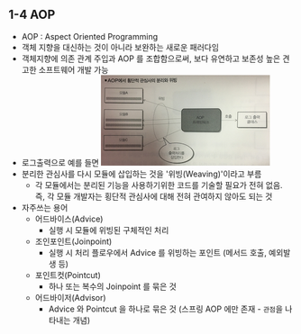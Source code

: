 ## 1-4 AOP

- AOP : Aspect Oriented Programming
- 객체 지향을 대신하는 것이 아니라 보완하는 새로운 패러다임
- 객체지향에 의존 관계 주입과 AOP 를 조합함으로써, 보다 유연하고 보존성 높은 견고한 소프트웨어 개발 가능
- 로그출력으로 예를 들면
    ![AOP](AOP-screenshot.png)
- 분리한 관심사를 다시 모듈에 삽입하는 것을 '위빙(Weaving)'이라고 부름
    - 각 모듈에서는 분리된 기능을 사용하기위한 코드를 기술할 필요가 전혀 없음. 즉, 각 모듈 개발자는 횡단적 관심사에 대해 전혀 관여하지 않아도 되는 것
- 자주쓰는 용어
    - 어드바이스(Advice)
        - 실행 시 모듈에 위빙된 구체적인 처리
    - 조인포인트(Joinpoint)
        - 실행 시 처리 플로우에서 Advice 를 위빙하는 포인트 (메서드 호출, 예외발생 등)
    - 포인트컷(Pointcut)
        - 하나 또는 복수의 Joinpoint 를 묶은 것
    - 어드바이저(Advisor)
        - Advice 와 Pointcut 을 하나로 묶은 것 (스프링 AOP 에만 존재 - `관점`을 나타내는 개념)
    
    